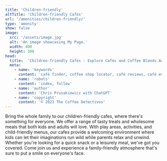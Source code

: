 ```yaml
---
title: 'Children-friendly'
altTitle: 'Children-friendly Cafés'
url: '/amenities/children-friendly/'
type: 'amenity'
show: false
image:
  src: '/assets/image.jpg'
  alt: 'An image showcasing My Page.'
  width: 400
  height: 300
head:
  title:  'Children-friendly Cafés : Explore Cafés and Coffee Blends Across Tyne & Wear'
  meta:
    - name: 'keywords'
      content: 'café finder, coffee shop locator, café reviews, café events, café news, speciality coffee, café blog, coffee culture'
    - name: 'robots'
      content: 'index, follow'
    - name: 'author'
      content: 'Chris Prusakiewicz with ChatGPT'
    - name: 'copyright'
      content: '© 2023 The Coffee Detectives'
---
```


<p>Bring the whole family to our children-friendly cafes, where there's something for everyone. We offer a range of tasty treats and wholesome meals that both kids and adults will love. With play areas, activities, and child-friendly menus, our cafes provide a welcoming environment where kids can let their imaginations run wild while parents relax and unwind. Whether you're looking for a quick snack or a leisurely meal, we've got you covered. Come join us and experience a family-friendly atmosphere that's sure to put a smile on everyone's face.</p>